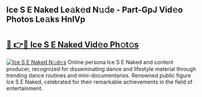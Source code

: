 ## Ice S E Naked Le𝚊k𝚎d N𝚞𝚍e - Part-GpJ Vid𝚎o Photos Le𝚊ks HnlVp

# <h2><a href="http://fbfiqt.evod.top/?m=Ice+S+E+Naked">🔗 👉🔴 Ice S E Naked Vid𝚎o Ph𝚘t𝚘s</a></h2>

[![Ice S E Naked N𝚞d𝚎s](https://i.imgur.com/8V9OHl7.gif)](http://fbfiqt.evod.top/?m=Ice+S+E+Naked)
Online persona Ice S E Naked and content producer, recognized for disseminating dance and lifestyle material through trending dance routines and mini-documentaries. Renowned public figure Ice S E Naked, celebrated for their remarkable achievements in the field of entertainment. 

